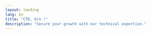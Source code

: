 ```yaml
---
layout: landing
lang: en
title: "CTO, bro !"
description: "Secure your growth with our technical expertise."
---
```

